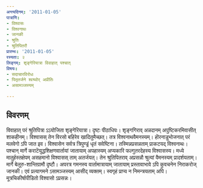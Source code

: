 ```yaml
---
अन्त्यदिनम्: '2011-01-05'
पात्राणि:
- विश्वासः
- विश्वनाथः
- जानकी
- श्रुतिः
- श्रुतिपितरौ
प्रारम्भः: '2011-01-05'
रस्यता: २
लिङ्गम्: शृङ्गेरियात्रा विवाहात् पश्चात्
विषयः:
- सदाचारविरोधः
- पितृतर्जने श्वश्र्वोर् अप्रीतिः
- असामञ्जस्यम्

---
```


## विवरणम्
विवाहात् परं श्रुतिपित्रा ऽऽयोजिता शृङ्गेरियात्रा। दृष्टः पीठाधिपः। शृङ्गगिराव् अन्नदानम् अपुष्टिकरमिवासीत् शाकहीनम्। विश्वासस् तेन विरसो बहिरेव खादितुमैच्छत्। तत्र विश्वनाथवैमनस्यम्।  हॊरनाडुभोजनात् परं मलवेगो ऽपि जात इव। विश्वासेन सर्वत्र त्रिपुण्ड्रं धृतं सवेष्टिना। तस्मिन्नप्रसन्नताम् प्राकटयद् विश्वनाथः। पश्चान् मार्गे कराटॆयुद्धशिक्षणवार्तायां जातायाम् अपहास्यम् अप्यकारि फल्गुतरदेहस्य विश्वासस्य।  मध्ये मातुर्हस्तक्षेपम् असहमानो विश्वासस् ताम् अतर्जयत्। तेन श्रुतिपितराव् अप्रसन्नौ श्रुत्यां वैमनस्यम् प्रादर्शयताम्। मार्गे बेलूरु-शान्तिग्रामौ दृष्टौ। अपरत्र गमनस्य वार्तामात्रायाम् जातायाम् प्रस्तावाभावे ऽपि कुवचनेन निराकरोज् जानकी। एवं प्रत्यागमने ऽसामञ्जस्यम् आसीद् व्यक्तम्। स्वगृहं प्राप्य न निमन्त्रयताम् अपि। मूत्रचिकीर्षापीडितो विश्वासो ऽप्रसन्नः।

